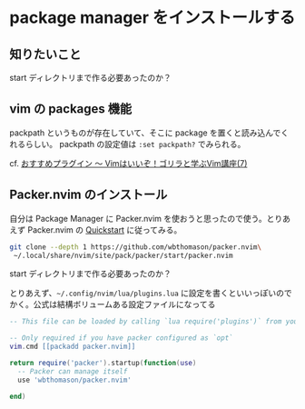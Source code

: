 # package manager をインストールする

## 知りたいこと
start ディレクトリまで作る必要あったのか？

## vim の packages 機能
packpath というものが存在していて、そこに package を置くと読み込んでくれるらしい。
packpath の設定値は `:set packpath?` でみられる。

cf. [おすすめプラグイン 〜 Vimはいいぞ！ゴリラと学ぶVim講座(7)](https://knowledge.sakura.ad.jp/23248/)


## Packer.nvim のインストール
自分は Package Manager に Packer.nvim を使おうと思ったので使う。とりあえず Packer.nvim の [Quickstart](https://github.com/wbthomason/packer.nvim#quickstart) に従ってみる。

```sh
git clone --depth 1 https://github.com/wbthomason/packer.nvim\
 ~/.local/share/nvim/site/pack/packer/start/packer.nvim
```

start ディレクトリまで作る必要あったのか？

とりあえず、`~/.config/nvim/lua/plugins.lua` に設定を書くといいっぽいのでかく。公式は結構ボリュームある設定ファイルになってる

```lua
-- This file can be loaded by calling `lua require('plugins')` from your init.vim

-- Only required if you have packer configured as `opt`
vim.cmd [[packadd packer.nvim]]

return require('packer').startup(function(use)
  -- Packer can manage itself
  use 'wbthomason/packer.nvim'

end)
```





